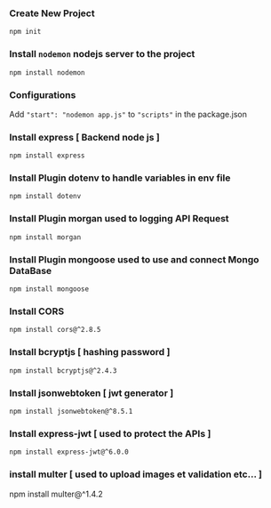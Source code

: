 ### Create New Project
`npm init`

### Install `nodemon` nodejs server to the project
`npm install nodemon`

### Configurations
Add `"start": "nodemon app.js"` to `"scripts"` in the package.json

### Install express [ Backend node js ]
`npm install express`


### Install Plugin dotenv to handle variables in env file
`npm install dotenv`

### Install Plugin morgan used to logging API Request
`npm install morgan`


### Install Plugin mongoose used to use and connect Mongo DataBase
`npm install mongoose`

### Install CORS
`npm install cors@^2.8.5`

### Install bcryptjs [ hashing password ]
`npm install bcryptjs@^2.4.3`

### Install jsonwebtoken [ jwt generator ]
`npm install jsonwebtoken@^8.5.1`

### Install express-jwt [ used to protect the APIs ]
`npm install express-jwt@^6.0.0`

### install multer [ used to upload images et validation etc... ]
npm install multer@^1.4.2